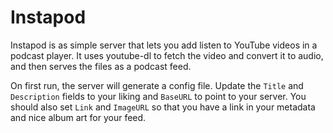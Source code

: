 # Instapod

Instapod is as simple server that lets you add listen to YouTube videos in a podcast player. It uses youtube-dl to fetch the video and convert it to audio, and then serves the files as a podcast feed.

On first run, the server will generate a config file. Update the `Title` and `Description` fields to your liking and `BaseURL` to point to your server. You should also set `Link` and `ImageURL` so that you have a link in your metadata and nice album art for your feed.
